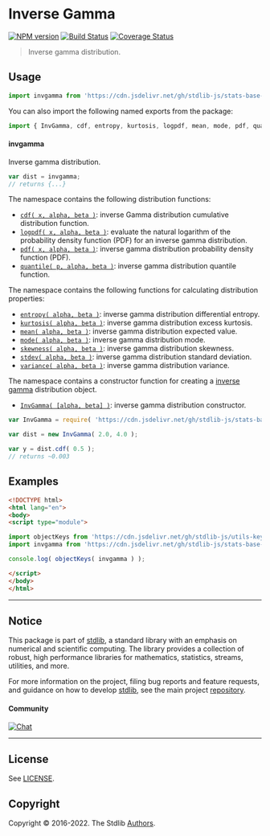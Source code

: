 <!--

@license Apache-2.0

Copyright (c) 2018 The Stdlib Authors.

Licensed under the Apache License, Version 2.0 (the "License");
you may not use this file except in compliance with the License.
You may obtain a copy of the License at

   http://www.apache.org/licenses/LICENSE-2.0

Unless required by applicable law or agreed to in writing, software
distributed under the License is distributed on an "AS IS" BASIS,
WITHOUT WARRANTIES OR CONDITIONS OF ANY KIND, either express or implied.
See the License for the specific language governing permissions and
limitations under the License.

-->

# Inverse Gamma

[![NPM version][npm-image]][npm-url] [![Build Status][test-image]][test-url] [![Coverage Status][coverage-image]][coverage-url] <!-- [![dependencies][dependencies-image]][dependencies-url] -->

> Inverse gamma distribution.



<section class="usage">

## Usage

```javascript
import invgamma from 'https://cdn.jsdelivr.net/gh/stdlib-js/stats-base-dists-invgamma@esm/index.mjs';
```

You can also import the following named exports from the package:

```javascript
import { InvGamma, cdf, entropy, kurtosis, logpdf, mean, mode, pdf, quantile, skewness, stdev, variance } from 'https://cdn.jsdelivr.net/gh/stdlib-js/stats-base-dists-invgamma@esm/index.mjs';
```

#### invgamma

Inverse gamma distribution.

```javascript
var dist = invgamma;
// returns {...}
```

The namespace contains the following distribution functions:

<!-- <toc pattern="*+(cdf|pdf|mgf|quantile)*"> -->

<div class="namespace-toc">

-   <span class="signature">[`cdf( x, alpha, beta )`][@stdlib/stats/base/dists/invgamma/cdf]</span><span class="delimiter">: </span><span class="description">inverse Gamma distribution cumulative distribution function.</span>
-   <span class="signature">[`logpdf( x, alpha, beta )`][@stdlib/stats/base/dists/invgamma/logpdf]</span><span class="delimiter">: </span><span class="description">evaluate the natural logarithm of the probability density function (PDF) for an inverse gamma distribution.</span>
-   <span class="signature">[`pdf( x, alpha, beta )`][@stdlib/stats/base/dists/invgamma/pdf]</span><span class="delimiter">: </span><span class="description">inverse gamma distribution probability density function (PDF).</span>
-   <span class="signature">[`quantile( p, alpha, beta )`][@stdlib/stats/base/dists/invgamma/quantile]</span><span class="delimiter">: </span><span class="description">inverse gamma distribution quantile function.</span>

</div>

<!-- </toc> -->

The namespace contains the following functions for calculating distribution properties:

<!-- <toc pattern="*+(entropy|kurtosis|mean|median|mode|skewness|stdev|variance)*"> -->

<div class="namespace-toc">

-   <span class="signature">[`entropy( alpha, beta )`][@stdlib/stats/base/dists/invgamma/entropy]</span><span class="delimiter">: </span><span class="description">inverse gamma distribution differential entropy.</span>
-   <span class="signature">[`kurtosis( alpha, beta )`][@stdlib/stats/base/dists/invgamma/kurtosis]</span><span class="delimiter">: </span><span class="description">inverse gamma distribution excess kurtosis.</span>
-   <span class="signature">[`mean( alpha, beta )`][@stdlib/stats/base/dists/invgamma/mean]</span><span class="delimiter">: </span><span class="description">inverse gamma distribution expected value.</span>
-   <span class="signature">[`mode( alpha, beta )`][@stdlib/stats/base/dists/invgamma/mode]</span><span class="delimiter">: </span><span class="description">inverse gamma distribution mode.</span>
-   <span class="signature">[`skewness( alpha, beta )`][@stdlib/stats/base/dists/invgamma/skewness]</span><span class="delimiter">: </span><span class="description">inverse gamma distribution skewness.</span>
-   <span class="signature">[`stdev( alpha, beta )`][@stdlib/stats/base/dists/invgamma/stdev]</span><span class="delimiter">: </span><span class="description">inverse gamma distribution standard deviation.</span>
-   <span class="signature">[`variance( alpha, beta )`][@stdlib/stats/base/dists/invgamma/variance]</span><span class="delimiter">: </span><span class="description">inverse gamma distribution variance.</span>

</div>

<!-- </toc> -->

The namespace contains a constructor function for creating a [inverse gamma][invgamma-distribution] distribution object.

<!-- <toc pattern="*ctor*"> -->

<div class="namespace-toc">

-   <span class="signature">[`InvGamma( [alpha, beta] )`][@stdlib/stats/base/dists/invgamma/ctor]</span><span class="delimiter">: </span><span class="description">inverse gamma distribution constructor.</span>

</div>

<!-- </toc> -->

```javascript
var InvGamma = require( 'https://cdn.jsdelivr.net/gh/stdlib-js/stats-base-dists-invgamma' ).InvGamma;

var dist = new InvGamma( 2.0, 4.0 );

var y = dist.cdf( 0.5 );
// returns ~0.003
```

</section>

<!-- /.usage -->

<section class="examples">

## Examples

<!-- TODO: better examples -->

<!-- eslint no-undef: "error" -->

```html
<!DOCTYPE html>
<html lang="en">
<body>
<script type="module">

import objectKeys from 'https://cdn.jsdelivr.net/gh/stdlib-js/utils-keys@esm/index.mjs';
import invgamma from 'https://cdn.jsdelivr.net/gh/stdlib-js/stats-base-dists-invgamma@esm/index.mjs';

console.log( objectKeys( invgamma ) );

</script>
</body>
</html>
```

</section>

<!-- /.examples -->

<!-- Section for related `stdlib` packages. Do not manually edit this section, as it is automatically populated. -->

<section class="related">

</section>

<!-- /.related -->

<!-- Section for all links. Make sure to keep an empty line after the `section` element and another before the `/section` close. -->


<section class="main-repo" >

* * *

## Notice

This package is part of [stdlib][stdlib], a standard library with an emphasis on numerical and scientific computing. The library provides a collection of robust, high performance libraries for mathematics, statistics, streams, utilities, and more.

For more information on the project, filing bug reports and feature requests, and guidance on how to develop [stdlib][stdlib], see the main project [repository][stdlib].

#### Community

[![Chat][chat-image]][chat-url]

---

## License

See [LICENSE][stdlib-license].


## Copyright

Copyright &copy; 2016-2022. The Stdlib [Authors][stdlib-authors].

</section>

<!-- /.stdlib -->

<!-- Section for all links. Make sure to keep an empty line after the `section` element and another before the `/section` close. -->

<section class="links">

[npm-image]: http://img.shields.io/npm/v/@stdlib/stats-base-dists-invgamma.svg
[npm-url]: https://npmjs.org/package/@stdlib/stats-base-dists-invgamma

[test-image]: https://github.com/stdlib-js/stats-base-dists-invgamma/actions/workflows/test.yml/badge.svg?branch=v0.0.7
[test-url]: https://github.com/stdlib-js/stats-base-dists-invgamma/actions/workflows/test.yml?query=branch:v0.0.7

[coverage-image]: https://img.shields.io/codecov/c/github/stdlib-js/stats-base-dists-invgamma/main.svg
[coverage-url]: https://codecov.io/github/stdlib-js/stats-base-dists-invgamma?branch=main

<!--

[dependencies-image]: https://img.shields.io/david/stdlib-js/stats-base-dists-invgamma.svg
[dependencies-url]: https://david-dm.org/stdlib-js/stats-base-dists-invgamma/main

-->

[chat-image]: https://img.shields.io/gitter/room/stdlib-js/stdlib.svg
[chat-url]: https://gitter.im/stdlib-js/stdlib/

[stdlib]: https://github.com/stdlib-js/stdlib

[stdlib-authors]: https://github.com/stdlib-js/stdlib/graphs/contributors

[umd]: https://github.com/umdjs/umd
[es-module]: https://developer.mozilla.org/en-US/docs/Web/JavaScript/Guide/Modules

[deno-url]: https://github.com/stdlib-js/stats-base-dists-invgamma/tree/deno
[umd-url]: https://github.com/stdlib-js/stats-base-dists-invgamma/tree/umd
[esm-url]: https://github.com/stdlib-js/stats-base-dists-invgamma/tree/esm
[branches-url]: https://github.com/stdlib-js/stats-base-dists-invgamma/blob/main/branches.md

[stdlib-license]: https://raw.githubusercontent.com/stdlib-js/stats-base-dists-invgamma/main/LICENSE

[invgamma-distribution]: https://en.wikipedia.org/wiki/Inverse-gamma_distribution

<!-- <toc-links> -->

[@stdlib/stats/base/dists/invgamma/ctor]: https://github.com/stdlib-js/stats-base-dists-invgamma-ctor/tree/esm

[@stdlib/stats/base/dists/invgamma/entropy]: https://github.com/stdlib-js/stats-base-dists-invgamma-entropy/tree/esm

[@stdlib/stats/base/dists/invgamma/kurtosis]: https://github.com/stdlib-js/stats-base-dists-invgamma-kurtosis/tree/esm

[@stdlib/stats/base/dists/invgamma/mean]: https://github.com/stdlib-js/stats-base-dists-invgamma-mean/tree/esm

[@stdlib/stats/base/dists/invgamma/mode]: https://github.com/stdlib-js/stats-base-dists-invgamma-mode/tree/esm

[@stdlib/stats/base/dists/invgamma/skewness]: https://github.com/stdlib-js/stats-base-dists-invgamma-skewness/tree/esm

[@stdlib/stats/base/dists/invgamma/stdev]: https://github.com/stdlib-js/stats-base-dists-invgamma-stdev/tree/esm

[@stdlib/stats/base/dists/invgamma/variance]: https://github.com/stdlib-js/stats-base-dists-invgamma-variance/tree/esm

[@stdlib/stats/base/dists/invgamma/cdf]: https://github.com/stdlib-js/stats-base-dists-invgamma-cdf/tree/esm

[@stdlib/stats/base/dists/invgamma/logpdf]: https://github.com/stdlib-js/stats-base-dists-invgamma-logpdf/tree/esm

[@stdlib/stats/base/dists/invgamma/pdf]: https://github.com/stdlib-js/stats-base-dists-invgamma-pdf/tree/esm

[@stdlib/stats/base/dists/invgamma/quantile]: https://github.com/stdlib-js/stats-base-dists-invgamma-quantile/tree/esm

<!-- </toc-links> -->

</section>

<!-- /.links -->
